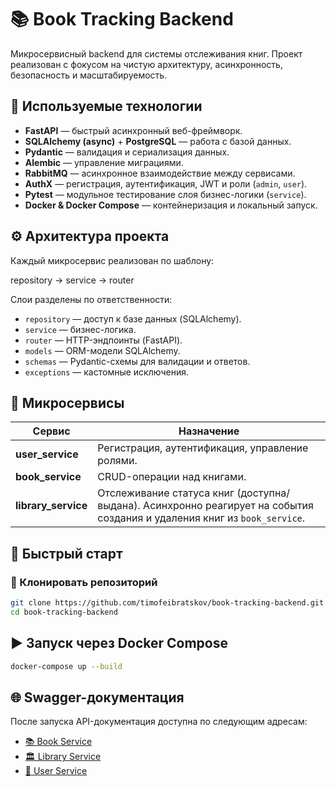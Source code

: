 # 📚 Book Tracking Backend

Микросервисный backend для системы отслеживания книг. Проект реализован с фокусом на чистую архитектуру, асинхронность, безопасность и масштабируемость.

## 🚀 Используемые технологии

- **FastAPI** — быстрый асинхронный веб-фреймворк.
- **SQLAlchemy (async)** + **PostgreSQL** — работа с базой данных.
- **Pydantic** — валидация и сериализация данных.
- **Alembic** — управление миграциями.
- **RabbitMQ** — асинхронное взаимодействие между сервисами.
- **AuthX** — регистрация, аутентификация, JWT и роли (`admin`, `user`).
- **Pytest** — модульное тестирование слоя бизнес-логики (`service`).
- **Docker & Docker Compose** — контейнеризация и локальный запуск.

## ⚙️ Архитектура проекта

Каждый микросервис реализован по шаблону:

repository → service → router


Слои разделены по ответственности:

- `repository` — доступ к базе данных (SQLAlchemy).
- `service` — бизнес-логика.
- `router` — HTTP-эндпоинты (FastAPI).
- `models` — ORM-модели SQLAlchemy.
- `schemas` — Pydantic-схемы для валидации и ответов.
- `exceptions` — кастомные исключения.

## 🧩 Микросервисы

| Сервис           | Назначение                                                                 |
|------------------|-----------------------------------------------------------------------------|
| **user_service**   | Регистрация, аутентификация, управление ролями.                             |
| **book_service**   | CRUD-операции над книгами.                                                  |
| **library_service**| Отслеживание статуса книг (доступна/выдана). Асинхронно реагирует на события создания и удаления книг из `book_service`. |

## 🐳 Быстрый старт

### 🔄 Клонировать репозиторий

```bash
git clone https://github.com/timofeibratskov/book-tracking-backend.git
cd book-tracking-backend
```

##  ▶️ Запуск через Docker Compose

```bash
docker-compose up --build
```

## 🌐 Swagger-документация

После запуска API-документация доступна по следующим адресам:

- [📚 Book Service](http://localhost:8000/docs)
- [🏛️ Library Service](http://localhost:8800/docs)
- [👤 User Service](http://localhost:8888/docs)